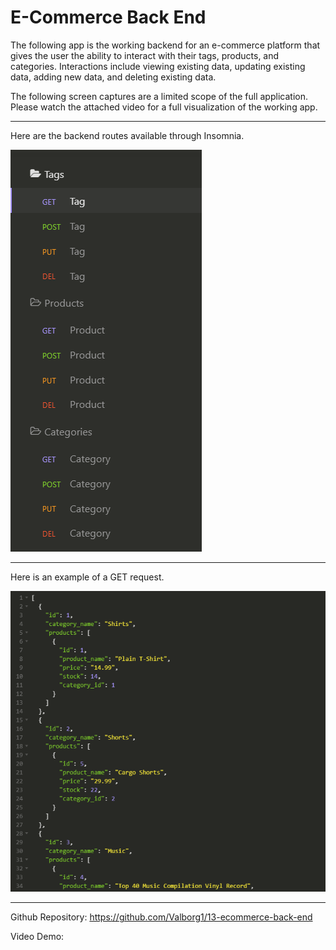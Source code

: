 # E-Commerce Back End

The following app is the working backend for an e-commerce platform that gives the user the ability to interact with their tags, products, and categories. Interactions include viewing existing data, updating existing data, adding new data, and deleting existing data.

The following screen captures are a limited scope of the full application. Please watch the attached video for a full visualization of the working app.

---

Here are the backend routes available through Insomnia.

![routes](https://raw.githubusercontent.com/Valborg1/13-ecommerce-back-end/master/assets/ecom_routes.png)

---

Here is an example of a GET request.

![get](https://raw.githubusercontent.com/Valborg1/13-ecommerce-back-end/master/assets/ecom_get.png)

---

Github Repository: https://github.com/Valborg1/13-ecommerce-back-end


Video Demo:
